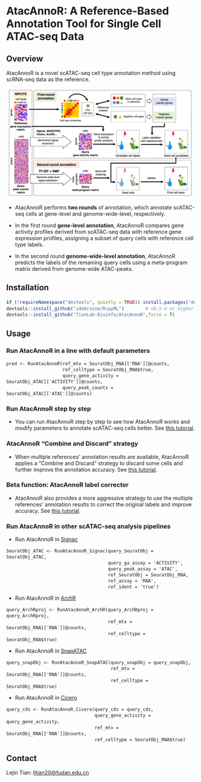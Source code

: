 # AtacAnnoR: A Reference-Based Annotation Tool for Single Cell ATAC-seq Data

## Overview

AtacAnnoR is a novel scATAC-seq cell type annotation method using scRNA-seq data as the reference. 

<img src="https://github.com/Telogen/AtacAnnoR/blob/main/figures/Fig1.png" width="800">

- AtacAnnoR performs **two rounds** of annotation, which annotate scATAC-seq cells at gene-level and genome-wide-level, respectively.

- In the first round **gene-level annotation**, AtacAnnoR compares gene activity profiles derived from scATAC-seq data with reference gene expression profiles, assigning a subset of query cells with reference cell type labels. 

- In the second round **genome-wide-level annotation**, AtacAnnoR predicts the labels of the remaining query cells using a meta-program matrix derived from genome-wide ATAC-peaks. 



## Installation

```R
if (!requireNamespace("devtools", quietly = TRUE)) install.packages("devtools")
devtools::install_github("zdebruine/RcppML")        # v0.5.4 or higher
devtools::install_github("TianLab-Bioinfo/AtacAnnoR",force = T)
```


## Usage


### Run AtacAnnoR in a line with default parameters

```
pred <- RunAtacAnnoR(ref_mtx = SeuratObj_RNA[['RNA']]@counts, 
                     ref_celltype = SeuratObj_RNA$true, 
                     query_gene_activity = SeuratObj_ATAC[['ACTIVITY']]@counts, 
                     query_peak_counts = SeuratObj_ATAC[['ATAC']]@counts) 
```

### Run AtacAnnoR step by step

- You can run AtacAnnoR step by step to see how AtacAnnoR works and modify parameters to annotate scATAC-seq cells better. See [this tutorial](https://telogen.github.io/AtacAnnoR/Run_AtacAnnoR_step_by_step_v2.html).


### AtacAnnoR “Combine and Discard” strategy

- When multiple references' annotation results are available, AtacAnnoR applies a “Combine and Discard” strategy to discard some cells and further improve the annotation accuracy. See [this tutorial](https://telogen.github.io/AtacAnnoR/Combine_and_Discard.html).



### Beta function: AtacAnnoR label corrector

- AtacAnnoR also provides a more aggressive strategy to use the multiple references' annotation results to correct the original labels and improve accuracy. See [this tutorial](https://telogen.github.io/AtacAnnoR/AtacAnnoR_label_corrector.html).




### Run AtacAnnoR in other scATAC-seq analysis pipelines


- Run AtacAnnoR in [Signac](https://stuartlab.org/signac)

```
SeuratObj_ATAC <- RunAtacAnnoR_Signac(query_SeuratObj = SeuratObj_ATAC,
                                      query_ga_assay = 'ACTIVITY',
                                      query_peak_assay = 'ATAC',
                                      ref_SeuratObj = SeuratObj_RNA,
                                      ref_assay = 'RNA',
                                      ref_ident = 'true')
```



- Run AtacAnnoR in [ArchR](https://www.archrproject.com/bookdown)

```
query_ArchRproj <- RunAtacAnnoR_ArchR(query_ArchRproj = query_ArchRproj,
                                      ref_mtx = SeuratObj_RNA[['RNA']]@counts, 
                                      ref_celltype = SeuratObj_RNA$true)
```


- Run AtacAnnoR in [SnapATAC](https://github.com/r3fang/SnapATAC)


```
query_snapObj <- RunAtacAnnoR_SnapATAC(query_snapObj = query_snapObj,
                                       ref_mtx = SeuratObj_RNA[['RNA']]@counts, 
                                       ref_celltype = SeuratObj_RNA$true)
```


- Run AtacAnnoR in [Cicero](https://cole-trapnell-lab.github.io/cicero-release/)

```
query_cds <- RunAtacAnnoR_Cicero(query_cds = query_cds,
                                 query_gene_activity = query_gene_activity，
                                 ref_mtx = SeuratObj_RNA[['RNA']]@counts, 
                                 ref_celltype = SeuratObj_RNA$true)
```



## Contact

Lejin Tian: ljtian20@fudan.edu.cn


